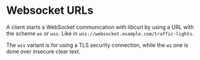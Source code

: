 # Websocket URLs

A client starts a WebSocket communication with libcurl by using a URL with the
scheme `ws` or `wss`. Like in `wss://websocket.example.com/traffic-lights`.

The `wss` variant is for using a TLS security connection, while the `ws` one
is done over insecure clear text.
